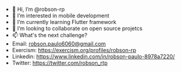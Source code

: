 - 👋 Hi, I’m @robson-rp
- 👀 I’m interested in mobile development
- 🌱 I’m currently learning Flutter framework
- 💞️ I’m looking to collaborate on open source projetcs
- 📫  What's the next challenge? 
- Email: robson.paulo6060@gmail.com
- Exercism: https://exercism.org/profiles/robson-rp
- Linkedin: https://www.linkedin.com/in/robson-paulo-8978a7220/
- Twitter: https://twitter.com/robson_rtp

<!---
robson-rp/robson-rp is a ✨ special ✨ repository because its `README.md` (this file) appears on your GitHub profile.
You can click the Preview link to take a look at your changes.
--->
